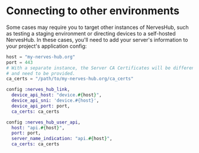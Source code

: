 # Connecting to other environments

Some cases may require you to target other instances of NervesHub, such as testing a staging environment or directing devices to a self-hosted NervesHub. In these cases, you'll need to add your server's information to your project's application config:

```elixir
host = "my-nerves-hub.org"
port = 443
# With a separate instance, the Server CA Certificates will be different
# and need to be provided.
ca_certs = "/path/to/my-nerves-hub.org/ca_certs"

config :nerves_hub_link,
  device_api_host: "device.#{host}",
  device_api_sni: 'device.#{host}',
  device_api_port: port,
  ca_certs: ca_certs

config :nerves_hub_user_api, 
  host: "api.#{host}",
  port: port,
  server_name_indication: "api.#{host}",
  ca_certs: ca_certs
```
